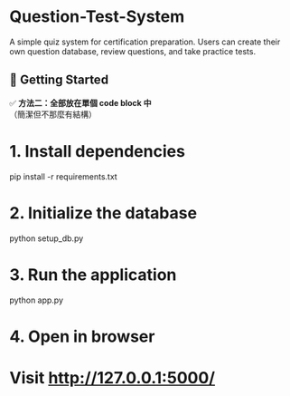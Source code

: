 # Question-Test-System
A simple quiz system for certification preparation. Users can create their own question database, review questions, and take practice tests.

## 🚀 Getting Started

✅ **方法二：全部放在單個 code block 中**  
（簡潔但不那麼有結構）

# 1. Install dependencies
pip install -r requirements.txt

# 2. Initialize the database
python setup_db.py

# 3. Run the application
python app.py

# 4. Open in browser
# Visit http://127.0.0.1:5000/


